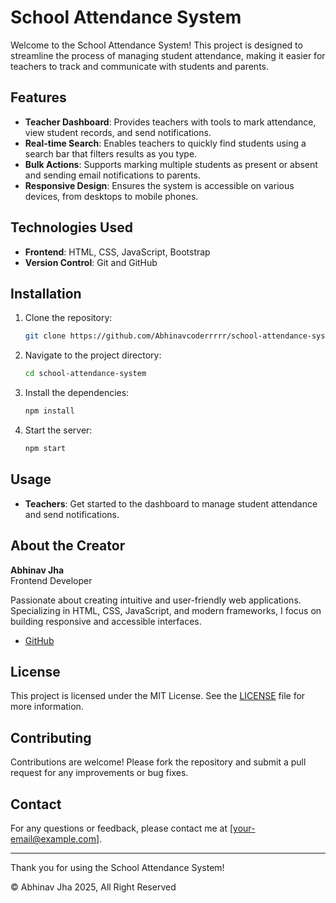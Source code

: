 # School Attendance System

Welcome to the School Attendance System! This project is designed to streamline the process of managing student attendance, making it easier for teachers to track and communicate with students and parents.

## Features

- **Teacher Dashboard**: Provides teachers with tools to mark attendance, view student records, and send notifications.
- **Real-time Search**: Enables teachers to quickly find students using a search bar that filters results as you type.
- **Bulk Actions**: Supports marking multiple students as present or absent and sending email notifications to parents.
- **Responsive Design**: Ensures the system is accessible on various devices, from desktops to mobile phones.

## Technologies Used

- **Frontend**: HTML, CSS, JavaScript, Bootstrap
- **Version Control**: Git and GitHub

## Installation

1. Clone the repository:
   ```bash
   git clone https://github.com/Abhinavcoderrrrr/school-attendance-system.git
   ```
2. Navigate to the project directory:
   ```bash
   cd school-attendance-system
   ```
3. Install the dependencies:
   ```bash
   npm install
   ```
4. Start the server:
   ```bash
   npm start
   ```

## Usage

- **Teachers**: Get started to the dashboard to manage student attendance and send notifications.

## About the Creator

**Abhinav Jha**  
Frontend Developer

Passionate about creating intuitive and user-friendly web applications. Specializing in HTML, CSS, JavaScript, and modern frameworks, I focus on building responsive and accessible interfaces.

- [GitHub](https://github.com/Abhinavcoderrrrr)

## License

This project is licensed under the MIT License. See the [LICENSE](LICENSE) file for more information.

## Contributing

Contributions are welcome! Please fork the repository and submit a pull request for any improvements or bug fixes.

## Contact

For any questions or feedback, please contact me at [your-email@example.com].

---

Thank you for using the School Attendance System!

© Abhinav Jha 2025, All Right Reserved
